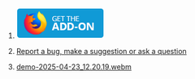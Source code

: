 1. [![](https://raw.githubusercontent.com/igorlogius/igorlogius/main/geFxAddon.png)](https://addons.mozilla.org/firefox/addon/tabs-media-controller/)

2. [Report a bug, make a suggestion or ask a question](https://github.com/igorlogius/igorlogius/issues/new/choose)

3. [demo-2025-04-23_12.20.19.webm](https://github.com/user-attachments/assets/2ee71ed6-e15a-49c5-b404-7a803f5b30e1)

